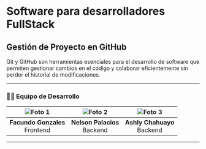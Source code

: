 # Software para desarrolladores FullStack

## Gestión de Proyecto en GitHub

Git y GitHub son herramientas esenciales para el desarrollo de software que permiten gestionar cambios en el código y colaborar eficientemente sin perder el historial de modificaciones.

---

### 👨‍💻 Equipo de Desarrollo

| ![Foto 1](https://link-de-la-foto-1.com) | ![Foto 2](https://link-de-la-foto-2.com) |![Foto 3](https://link-de-la-foto-3.com) |
|:--:|:--:|:--:|
| **Facundo Gonzales**<br>Frontend | **Nelson Palacios**<br>Backend | **Ashly Chahuayo**<br>Backend |

---
